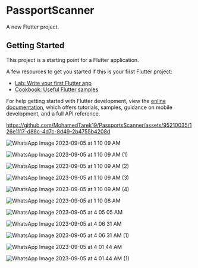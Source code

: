 # PassportScanner

A new Flutter project.

## Getting Started

This project is a starting point for a Flutter application.

A few resources to get you started if this is your first Flutter project:

- [Lab: Write your first Flutter app](https://docs.flutter.dev/get-started/codelab)
- [Cookbook: Useful Flutter samples](https://docs.flutter.dev/cookbook)

For help getting started with Flutter development, view the
[online documentation](https://docs.flutter.dev/), which offers tutorials,
samples, guidance on mobile development, and a full API reference.



https://github.com/MohamedTarek19/PassportsScanner/assets/95210035/126e1117-d86c-4d7c-8d49-2b4755b4208d



![WhatsApp Image 2023-09-05 at 1 10 09 AM](https://github.com/MohamedTarek19/PassportsScanner/assets/95210035/84e41fb7-bc84-4c45-a403-12dedd3a24b9)

![WhatsApp Image 2023-09-05 at 1 10 09 AM (1)](https://github.com/MohamedTarek19/PassportsScanner/assets/95210035/209efae5-90d2-49c3-bb97-a3ab74bb282a)

![WhatsApp Image 2023-09-05 at 1 10 09 AM (2)](https://github.com/MohamedTarek19/PassportsScanner/assets/95210035/88bdded3-a6b9-4ac2-94d8-ea5a01b8fe10)

![WhatsApp Image 2023-09-05 at 1 10 09 AM (3)](https://github.com/MohamedTarek19/PassportsScanner/assets/95210035/d4306e39-78b8-4ffa-9329-e35a57140535)

![WhatsApp Image 2023-09-05 at 1 10 09 AM (4)](https://github.com/MohamedTarek19/PassportsScanner/assets/95210035/c77031e5-099b-4fd9-972f-36280dde50c1)

![WhatsApp Image 2023-09-05 at 1 10 08 AM](https://github.com/MohamedTarek19/PassportsScanner/assets/95210035/4a42bbd5-34da-4c5c-ba8f-e576c35a76fc)

![WhatsApp Image 2023-09-05 at 4 05 05 AM](https://github.com/MohamedTarek19/PassportsScanner/assets/95210035/7f8b3d18-4420-432d-a405-812d3582c211)

![WhatsApp Image 2023-09-05 at 4 06 31 AM](https://github.com/MohamedTarek19/PassportsScanner/assets/95210035/f01c5d3c-579e-45af-8bda-7d586582434b)

![WhatsApp Image 2023-09-05 at 4 06 31 AM (1)](https://github.com/MohamedTarek19/PassportsScanner/assets/95210035/d5753c6c-e3e5-4a6a-ad85-23984e50f0b0)

![WhatsApp Image 2023-09-05 at 4 01 44 AM](https://github.com/MohamedTarek19/PassportsScanner/assets/95210035/826a3a18-16c8-43c4-92fb-23b18a196771)

![WhatsApp Image 2023-09-05 at 4 01 44 AM (1)](https://github.com/MohamedTarek19/PassportsScanner/assets/95210035/5126a821-9166-462c-ad21-c8f5d4835caf)

